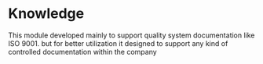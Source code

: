 # Knowledge

This module developed mainly to support quality system documentation like ISO 9001. but for better utilization it designed to support any kind of controlled documentation within the company
